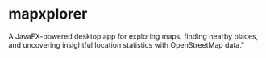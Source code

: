 # mapxplorer
A JavaFX-powered desktop app for exploring maps, finding nearby places, and uncovering insightful location statistics with OpenStreetMap data."
